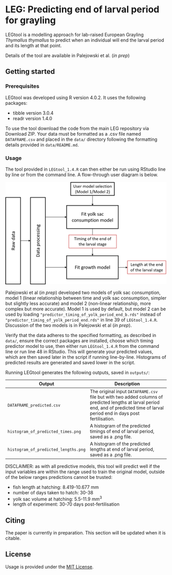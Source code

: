 # LEG: Predicting end of larval period for grayling

LEGtool is a modelling approach for lab-raised European Grayling _Thymallus thymallus_ to predict when an individual will end the larval period and its length at that point.

Details of the tool are available in Palejowski et al. (_in prep_)

## Getting started

### Prerequisites

LEGtool was developed using R version 4.0.2.
It uses the following packages:
 - tibble version 3.0.4
 - readr version 1.4.0

To use the tool download the code from the main LEG repository via Download ZIP. 
Your data must be formatted as a .csv file named `DATAFRAME.csv` and placed in the `data/` directory following the formatting details provided in `data/README.md`. 

### Usage

The tool provided in `LEGtool_1.4.R` can then either be run using RStudio line by line or from the command line. A flow-through user diagram is below.

![](images/diagram_user.png)

Palejowski et al (_in prep_) developed two models of yolk sac consumption, model 1 (linear relationship between time and yolk sac consumption, simpler but slightly less accurate) and model 2 (non-linear relationship, more complex but more accurate). Model 1 is used by default, but model 2 can be used by loading `"predictor_timing_of_yolk_period_end_b.rds"` instead of `"predictor_timing_of_yolk_period_end.rds"` in line 39 of `LEGtool_1.4.R`. Discussion of the two models is in Palejowski et al (_in prep_).

Verify that the data adheres to the specified formatting, as described in `data/`, ensure the correct packages are installed, choose which timing predictor model to use, then either run `LEGtool_1.4.R` from the command line or run line 48 in RStudio. This will generate your predicted values, which are then saved later in the script if running line-by-line. Histograms of predicted results are generated and saved lower in the script.

Running LEGtool generates the following outputs, saved in `outputs/`:

| Output | Description | 
| --- | --- |
| `DATAFRAME_predicted.csv` | The original input `DATAFRAME.csv` file but with two added columns of predicted lengths at larval period end, and of predicted time of larval period end in days post fertilisation. |
| `histogram_of_predicted_times.png` | A histogram of the predicted timings of end of larval period, saved as a .png file. |
| `histogram_of_predicted_lengths.png` | A histogram of the predicted lengths at end of larval period, saved as a .png file. |

DISCLAIMER: as with all predictive models, this tool will predict well if the input variables are within the range used to train the original model, outside of the below ranges predictions cannot be trusted:
 - fish length at hatching: 8.419-10.677 mm
 - number of days taken to hatch: 30-38
 - yolk sac volume at hatching: 5.5-11.9 mm<sup>3</sup>
 - length of experiment: 30-70 days post-fertilisation

## Citing

The paper is currently in preparation. This section will be updated when it is citable.

## License

Usage is provided under the [MIT License](https://github.com/HugoPal/LEG/blob/main/LICENSE).
